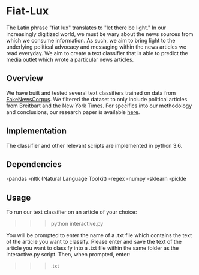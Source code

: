 # Fiat-Lux
The Latin phrase "fiat lux" translates to "let there be light." In our increasingly digitized world, we must be wary about the news sources from which we consume information. As such, we aim to bring light to the underlying political advocacy and messaging within the news articles we read everyday. We aim to create a text classifier that is able to predict the media outlet which wrote a particular news articles.  

## Overview
We have built and tested several text classifiers trained on data from [FakeNewsCorpus](https://github.com/several27/FakeNewsCorpus). We filtered the dataset to only include political articles from Breitbart and the New York Times. For specifics into our methodology and conclusions, our research paper is available [here](https://drive.google.com/file/d/1LHyxv8Y6i90n6bfD-k5HI-Mm2p73wabx/view?usp=sharing). 

## Implementation

The classifier and other relevant scripts are implemented in python 3.6.

## Dependencies
-pandas
-nltk (Natural Language Toolkit)
-regex
-numpy 
-sklearn 
-pickle 

## Usage
To run our text classifier on an article of your choice:

 >>> python interactive.py 
    
You will be prompted to enter the name of a .txt file which contains the text of the article you want to classify. Please enter and save the text of the article you want to classify into a .txt file within the same folder as the interactive.py script. Then, when prompted, enter:
  >>> <filename>.txt
  
